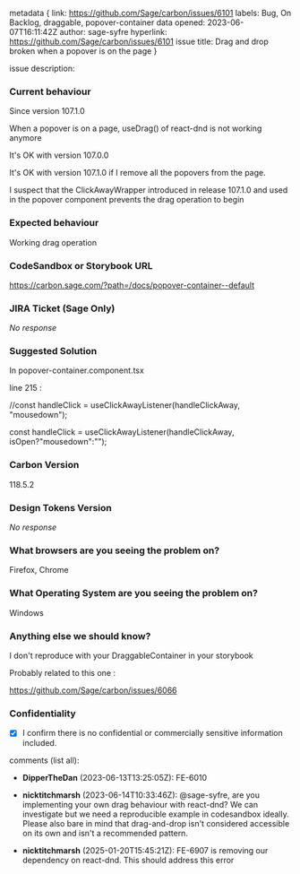 metadata {
link: https://github.com/Sage/carbon/issues/6101
labels: Bug, On Backlog, draggable, popover-container
data opened: 2023-06-07T16:11:42Z
author: sage-syfre
hyperlink: https://github.com/Sage/carbon/issues/6101
issue title: Drag and drop broken when a popover is on the page
}

issue description:
### Current behaviour

Since version 107.1.0
When a popover is on a page, useDrag() of react-dnd is not working anymore
It's OK with version 107.0.0
It's OK with version 107.1.0 if I remove all the popovers from the page.
I suspect that the ClickAwayWrapper introduced in release 107.1.0 and used in the popover component prevents the drag operation to begin
 

### Expected behaviour

Working drag operation

### CodeSandbox or Storybook URL

https://carbon.sage.com/?path=/docs/popover-container--default

### JIRA Ticket (Sage Only)

_No response_

### Suggested Solution

In popover-container.component.tsx

line 215 :
  //const handleClick = useClickAwayListener(handleClickAway, "mousedown");
  const handleClick = useClickAwayListener(handleClickAway, isOpen?"mousedown":"");

### Carbon Version

118.5.2

### Design Tokens Version

_No response_

### What browsers are you seeing the problem on?

Firefox, Chrome

### What Operating System are you seeing the problem on?

Windows

### Anything else we should know?

I don't reproduce with your DraggableContainer in your storybook

Probably related to this one :
https://github.com/Sage/carbon/issues/6066

### Confidentiality

- [X] I confirm there is no confidential or commercially sensitive information included.

comments (list all):
- **DipperTheDan** (2023-06-13T13:25:05Z):
  FE-6010

- **nicktitchmarsh** (2023-06-14T10:33:46Z):
  @sage-syfre, are you implementing your own drag behaviour with react-dnd? We can investigate but we need a reproducible example in codesandbox ideally. Please also bare in mind that drag-and-drop isn't considered accessible on its own and isn't a recommended pattern. 

- **nicktitchmarsh** (2025-01-20T15:45:21Z):
  FE-6907 is removing our dependency on react-dnd. This should address this error


